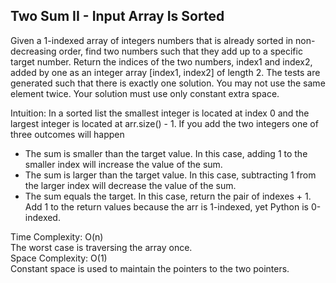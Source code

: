 ## Two Sum II - Input Array Is Sorted

Given a 1-indexed array of integers numbers that is already sorted in non-decreasing order, find two numbers such that they add up to a specific target number. Return the indices of the two numbers, index1 and index2, added by one as an integer array [index1, index2] of length 2. The tests are generated such that there is exactly one solution. You may not use the same element twice.  Your solution must use only constant extra space. <br />

Intuition: In a sorted list the smallest integer is located at index 0 and the largest integer is located at arr.size() - 1.  If you add the two integers one of three outcomes will happen
* The sum is smaller than the target value.  In this case, adding 1 to the smaller index will increase the value of the sum.
* The sum is larger than the target value.  In this case, subtracting 1 from the larger index will decrease the value of the sum.
* The sum equals the target.  In this case, return the pair of indexes + 1.  Add 1 to the return values because the arr is 1-indexed, yet Python is 0-indexed.

 
Time Complexity: O(n) <br />
The worst case is traversing the array once. <br />
Space Complexity: O(1) <br />
Constant space is used to maintain the pointers to the two pointers. <br />

